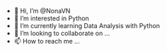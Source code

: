 - 👋 Hi, I’m @NonaVN
- 👀 I’m interested in Python 
- 🌱 I’m currently learning Data Analysis with Python 
- 💞️ I’m looking to collaborate on ...
- 📫 How to reach me ...

<!---
NonaVN/NonaVN is a ✨ special ✨ repository because its `README.md` (this file) appears on your GitHub profile.
You can click the Preview link to take a look at your changes.
--->
